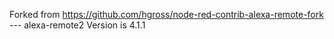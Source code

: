 Forked from https://github.com/hgross/node-red-contrib-alexa-remote-fork --- alexa-remote2 Version is 4.1.1
